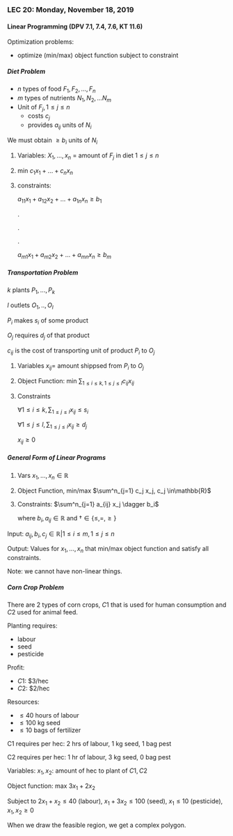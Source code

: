 ### LEC 20: Monday, November 18, 2019

#### Linear Programming (DPV 7.1, 7.4, 7.6, KT 11.6)

Optimization problems:

- optimize (min/max) object function subject to constraint

##### Diet Problem

- $n$ types of food $F_1, F_2, ..., F_n$
- $m$ types of nutrients $N_1, N_2,... N_m$
- Unit of $F_j, 1 \leq j \leq n$
  - costs $c_j$
  - provides $a_{ij}$ units of $N_i$

We must obtain $\geq b_i$ units of $N_i$

1. Variables: $X_1 ,..., x_n$ = amount of $F_j$ in diet $1 \leq j \leq n$

2. min $c_1 x_1 + ... + c_n x_n$

3. constraints:

   $a_{11}x_1 + a_{12}x_2 + ... + a_{1n} x_n \geq b_1$

   .

   .

   .

   $a_{m1}x_1 + a_{m2}x_2 + ... + a_{mn} x_n \geq b_m$

##### Transportation Problem

$k$ plants $P_1 ,..., P_k$

$l$ outlets $O_1 ,..,  O_l$

$P_i$ makes $s_i$ of some product

$O_j$ requires $d_j$ of that product

$c_{ij}$ is the cost of transporting unit of product $P_i$ to $O_j$

1. Variables $x_{ij} =$ amount shippsed from $P_i$ to $O_j$

2. Object Function: min $\sum_{1 \leq i \leq k, 1 \leq j \leq l} c_{ij} x_{ij}$

3. Constraints

   $\forall 1 \leq i \leq k, \sum_{1 \leq j \leq l} x_{ij} \leq s_i$

   $\forall 1 \leq j \leq l, \sum_{1 \leq j \leq l} x_{ij} \geq d_j$

   $x_{ij} \geq 0$

##### General Form of Linear Programs

1. Vars $x_1 ,..., x_n \in \mathbb{R}$

2. Object Function, min/max $\sum^n_{j=1} c_j x_j, c_j \in\mathbb{R}$

3. Constraints: $\sum^n_{j=1} a_{ij} x_j \dagger b_i$

   where $b_i, a_{ij} \in \mathbb{R}$ and $\dagger \in \{ \leq, =, \geq \}$

Input: $a_{ij}, b_i, c_j \in \mathbb{R} | 1 \leq i \leq m, 1 \leq j \leq n$

Output: Values for $x_1,...,x_n$ that min/max object function and satisfy all constraints.

Note: we cannot have non-linear things.

##### Corn Crop Problem

There are 2 types of corn crops, $C1$ that is used for human consumption and $C2$ used for animal feed.

Planting requires:

- labour
- seed
- pesticide

Profit:

- $C1$: $3/hec
- $C2$: $2/hec

Resources:

- $\leq 40$ hours of labour
- $\leq 100$ kg seed
- $\leq 10$ bags of fertilizer

C1 requires per hec: 2 hrs of labour, 1 kg seed, 1 bag pest

C2 requires per hec: 1 hr of labour, 3 kg seed, 0 bag pest

Variables: $x_1, x_2$: amount of hec to plant of $C1, C2$

Object function: max $3x_1 + 2x_2$

Subject to $2x_1 + x_2 \leq 40$ (labour), $x_1 + 3x_2 \le 100$ (seed), $x_1 \leq 10$ (pesticide), $x_1, x_2 \geq 0$

When we draw the feasible region, we get a complex polygon. 